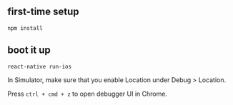 ## first-time setup

```
npm install
```

## boot it up

```
react-native run-ios
```

In Simulator, make sure that you enable Location under Debug > Location.

Press `ctrl + cmd + z` to open debugger UI in Chrome.
